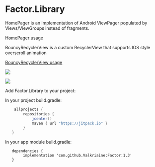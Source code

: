 # Factor.Library

HomePager is an implementation of Android ViewPager populated by Views/ViewGroups instead of fragments. 

[HomePager usage](HomePager.md)

BouncyRecyclerView is a custom RecyclerView that supports IOS style overscroll animation

[BouncyRecyclerView usage](BouncyRecyclerView.md)


<img src="./images/BouncyRecyclerViewDemo.gif"/>


[![](https://jitpack.io/v/Valkriaine/Factor.svg)](https://jitpack.io/#Valkriaine/Factor)

Add Factor.Library to your project:

In your project build.gradle:
```gradle
    allprojects {
        repositories {
            jcenter()
            maven { url "https://jitpack.io" }
        }
   }
  ```
  
  
In your app module build.gradle:
```
   dependencies {
        implementation 'com.github.Valkriaine:Factor:1.3'
   }
 ```
